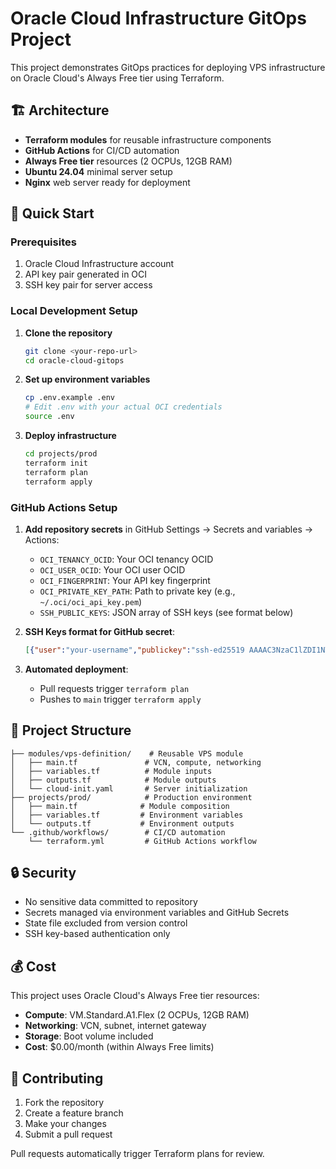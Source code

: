 # Oracle Cloud Infrastructure GitOps Project

This project demonstrates GitOps practices for deploying VPS infrastructure on Oracle Cloud's Always Free tier using Terraform.

## 🏗️ Architecture

- **Terraform modules** for reusable infrastructure components
- **GitHub Actions** for CI/CD automation
- **Always Free tier** resources (2 OCPUs, 12GB RAM)
- **Ubuntu 24.04** minimal server setup
- **Nginx** web server ready for deployment

## 🚀 Quick Start

### Prerequisites

1. Oracle Cloud Infrastructure account
2. API key pair generated in OCI
3. SSH key pair for server access

### Local Development Setup

1. **Clone the repository**
   ```bash
   git clone <your-repo-url>
   cd oracle-cloud-gitops
   ```

2. **Set up environment variables**
   ```bash
   cp .env.example .env
   # Edit .env with your actual OCI credentials
   source .env
   ```

3. **Deploy infrastructure**
   ```bash
   cd projects/prod
   terraform init
   terraform plan
   terraform apply
   ```

### GitHub Actions Setup

1. **Add repository secrets** in GitHub Settings → Secrets and variables → Actions:
   - `OCI_TENANCY_OCID`: Your OCI tenancy OCID
   - `OCI_USER_OCID`: Your OCI user OCID  
   - `OCI_FINGERPRINT`: Your API key fingerprint
   - `OCI_PRIVATE_KEY_PATH`: Path to private key (e.g., `~/.oci/oci_api_key.pem`)
   - `SSH_PUBLIC_KEYS`: JSON array of SSH keys (see format below)

2. **SSH Keys format for GitHub secret**:
   ```json
   [{"user":"your-username","publickey":"ssh-ed25519 AAAAC3NzaC1lZDI1NTE5AAAAI... your-public-key"}]
   ```

3. **Automated deployment**:
   - Pull requests trigger `terraform plan`
   - Pushes to `main` trigger `terraform apply`

## 📁 Project Structure

```
├── modules/vps-definition/    # Reusable VPS module
│   ├── main.tf               # VCN, compute, networking
│   ├── variables.tf          # Module inputs
│   ├── outputs.tf            # Module outputs
│   └── cloud-init.yaml       # Server initialization
├── projects/prod/            # Production environment
│   ├── main.tf              # Module composition
│   ├── variables.tf         # Environment variables
│   └── outputs.tf           # Environment outputs
└── .github/workflows/        # CI/CD automation
    └── terraform.yml         # GitHub Actions workflow
```

## 🔒 Security

- No sensitive data committed to repository
- Secrets managed via environment variables and GitHub Secrets
- State file excluded from version control
- SSH key-based authentication only

## 💰 Cost

This project uses Oracle Cloud's Always Free tier resources:
- **Compute**: VM.Standard.A1.Flex (2 OCPUs, 12GB RAM)
- **Networking**: VCN, subnet, internet gateway
- **Storage**: Boot volume included
- **Cost**: $0.00/month (within Always Free limits)

## 🤝 Contributing

1. Fork the repository
2. Create a feature branch
3. Make your changes
4. Submit a pull request

Pull requests automatically trigger Terraform plans for review.
